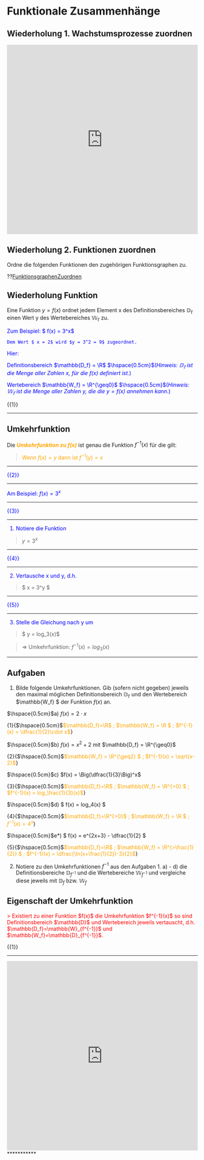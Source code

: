 <!--
author: Christian Golnik

language: de

@style
.lia-effect__circle {
    display: none !important;
}

@media (min-width: 600px) {
    .newspaper {
        column-count: 2;
        column-gap: 40px;
        column-rule: 1px solid lightblue;
    }
}

h1, h2, h3, h4, h5, h6 {
  column-span: all;
}

.cb {
    break-before: column;
}
@end

mode: Presentation

@onload
window.LIA.settings.font_size = 2
@end

-->


# Funktionale Zusammenhänge

## Wiederholung 1. Wachstumsprozesse zuordnen

<iframe src="https://learningapps.org/watch?v=pepzvz6sa24" style="border:0px;width:100%;height:500px" allowfullscreen="true" webkitallowfullscreen="true" mozallowfullscreen="true"></iframe>

## Wiederholung 2. Funktionen zuordnen

Ordne die folgenden Funktionen den zugehörigen Funktionsgraphen zu.

??[FunktionsgraphenZuordnen](https://learningapps.org/2546006)

## Wiederholung Funktion

Eine Funktion $y = f(x)$ ordnet jedem Element x des Definitionsbereiches $\mathbb{D_f}$ einen Wert y des Wertebereiches $\mathbb{W_f}$ zu.

<span style="color:blue">
    Zum Beispiel: $ f(x) = 3^x$

    Dem Wert $ x = 2$ wird $y = 3^2 = 9$ zugeordnet.

 Hier: 

 Definitionsbereich $\mathbb{D_f} = \R$ $\hspace{0.5cm}$(_Hinweis: $\mathbb{D_f}$ ist die Menge aller Zahlen $x$, für die $f(x)$ definiert ist._)

 Wertebereich $\mathbb{W_f} = \R^{\geq0}$ $\hspace{0.5cm}$(_Hinweis: $\mathbb{W_f}$ ist die Menge aller Zahlen $y$, die die $y=f(x)$ annehmen kann._)

</span>

{{1}}
*************

<H2>Umkehrfunktion</H2>

Die <span style="color:orange">***Umkehrfunktion zu f(x)***</span> ist genau die Funktion $f^{-1}(x)$ für die gilt:

> <span style="color:orange">Wenn $f(x) = y$ dann ist $f^{-1}(y) = x$</span>
*************

<span style="color:blue">

{{2}}
*************

Am Beispiel: $f(x) = 3^x$

*************

{{3}}
*************
1. Notiere die Funktion

> $y = 3^x$
*************

{{4}}
*************
2. Vertausche x und y, d.h.

> $ x = 3^y $
*************

{{5}}
*************
3. Stelle die Gleichung nach y um

> $ y = log_3(x)$ 

> => Umkehrfunktion: $f^{-1}(x) = log_3(x)$
*************

</span>

## Aufgaben

1. Bilde folgende Umkehrfunktionen. Gib (sofern nicht gegeben) jeweils den maximal möglichen Definitionsbereich $\mathbb{D_f}$ und den Wertebereich $\mathbb{W_f} $ der Funktion $f(x)$ an.

$\hspace{0.5cm}$a) $f(x) = 2 \cdot x$

{1}{$\hspace{0.5cm}$<span style="color:orange">$\mathbb{D_f}=\R$ ; $\mathbb{W_f} = \R $ ; $f^{-1}(x) = \dfrac{1}{2}\cdot x$</span>}

$\hspace{0.5cm}$b) $f(x) = x^2 + 2$ mit $\mathbb{D_f} = \R^{\geq0}$

{2}{$\hspace{0.5cm}$<span style="color:orange">$\mathbb{W_f} = \R^{\geq2} $ ; $f^{-1}(x) = \sqrt{x-2}$</span>}

$\hspace{0.5cm}$c) $f(x) = \Big(\dfrac{1}{3}\Big)^x$

{3}{$\hspace{0.5cm}$<span style="color:orange">$\mathbb{D_f}=\R$ ; $\mathbb{W_f} = \R^{>0} $ ; $f^{-1}(x) = log_\frac{1}{3}(x)$</span>}

$\hspace{0.5cm}$d) $ f(x) = log_4(x) $

{4}{$\hspace{0.5cm}$<span style="color:orange">$\mathbb{D_f}=\R^{>0}$ ; $\mathbb{W_f} = \R $ ; $f^{-1}(x) = 4^x$</span>}

$\hspace{0.5cm}$e*) $ f(x) = e^{2x+3} - \dfrac{1}{2} $

{5}{$\hspace{0.5cm}$<span style="color:orange">$\mathbb{D_f}=\R$ ; $\mathbb{W_f} = \R^{>\frac{1}{2}} $ ; $f^{-1}(x) = \dfrac{\ln(x+\frac{1}{2})-3}{2}$</span>}

2. Notiere zu den Umkehrfunktionen $f^{-1}$ aus den Aufgaben 1. a) - d) die Definitionsbereiche $\mathbb{D}_{f^{-1}}$ und die Wertebereiche $\mathbb{W}_{f^{-1}}$ und vergleiche diese jeweils mit $\mathbb{D}_{f}$ bzw. $\mathbb{W}_{f}$


## Eigenschaft der Umkehrfunktion

<span style="color:red">
> Existiert zu einer Funktion $f(x)$ die Umkehrfunktion $f^{-1}(x)$ so sind Definitionsbereich $\mathbb{D}$ und Wertebereich jeweils vertauscht, d.h. $\mathbb{D_f}=\mathbb{W}_{f^{-1}}$ und $\mathbb{W_f}=\mathbb{D}_{f^{-1}}$. 
</span>

{{1}}
***********
<iframe src="https://learningapps.org/watch?v=pyw56qt4324" style="border:0px;width:100%;height:500px" allowfullscreen="true" webkitallowfullscreen="true" mozallowfullscreen="true"></iframe>
***********